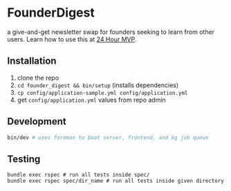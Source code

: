 # FounderDigest
a give-and-get newsletter swap for founders seeking to learn from other users. Learn how to use this at [24 Hour MVP](https://founderhacker.com/24-hour-mvp).

## Installation
1. clone the repo
1. `cd founder_digest && bin/setup` (installs dependencies)
1. `cp config/application-sample.yml config/application.yml`
1. get `config/application.yml` values from repo admin

## Development
```sh
bin/dev # uses foreman to boot server, frontend, and bg job queue
```

## Testing
```
bundle exec rspec # run all tests inside spec/
bundle exec rspec spec/dir_name # run all tests inside given directory
```
